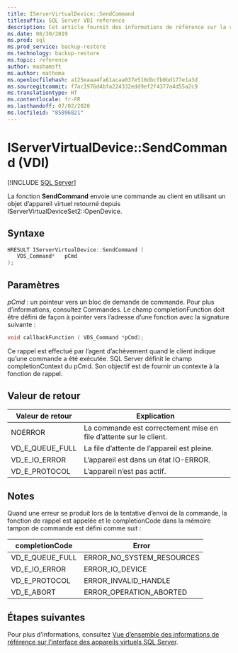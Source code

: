 ```yaml
---
title: IServerVirtualDevice::SendCommand
titlesuffix: SQL Server VDI reference
description: Cet article fournit des informations de référence sur la commande IServerVirtualDevice::SendCommand.
ms.date: 08/30/2019
ms.prod: sql
ms.prod_service: backup-restore
ms.technology: backup-restore
ms.topic: reference
author: mashamsft
ms.author: mathoma
ms.openlocfilehash: a125eaaa4fa61acaa037e518dbcfb0bd177e1a3d
ms.sourcegitcommit: f7ac1976d4bfa224332edd9ef2f4377a4d55a2c9
ms.translationtype: HT
ms.contentlocale: fr-FR
ms.lasthandoff: 07/02/2020
ms.locfileid: "85896821"
---
```

# <a name="iservervirtualdevicesendcommand-vdi"></a>IServerVirtualDevice::SendCommand (VDI)

[!INCLUDE [SQL Server](../../../includes/applies-to-version/sqlserver.md)]

La fonction **SendCommand** envoie une commande au client en utilisant un objet d’appareil virtuel retourné depuis IServerVirtualDeviceSet2::OpenDevice.

## <a name="syntax"></a>Syntaxe

```c
HRESULT IServerVirtualDevice::SendCommand (
   VDS_Command*   pCmd
);
```

## <a name="parameters"></a>Paramètres

*pCmd* : un pointeur vers un bloc de demande de commande. Pour plus d’informations, consultez Commandes. Le champ completionFunction doit être défini de façon à pointer vers l’adresse d’une fonction avec la signature suivante :

```c
void callbackFunction ( VDS_Command *pCmd);
```

Ce rappel est effectué par l’agent d’achèvement quand le client indique qu’une commande a été exécutée. SQL Server définit le champ completionContext du pCmd. Son objectif est de fournir un contexte à la fonction de rappel.

## <a name="return-value"></a>Valeur de retour

|Valeur de retour | Explication |
|---|---|
| NOERROR | La commande est correctement mise en file d’attente sur le client. |
| VD_E_QUEUE_FULL | La file d’attente de l’appareil est pleine. |
| VD_E_IO_ERROR | L’appareil est dans un état IO-ERROR. |
| VD_E_PROTOCOL | L’appareil n’est pas actif. |

## <a name="remarks"></a>Notes

Quand une erreur se produit lors de la tentative d’envoi de la commande, la fonction de rappel est appelée et le completionCode dans la mémoire tampon de commande est défini comme suit :

| completionCode | Error |
|---|---|
| VD_E_QUEUE_FULL | ERROR_NO_SYSTEM_RESOURCES |
| VD_E_IO_ERROR   | ERROR_IO_DEVICE |
| VD_E_PROTOCOL   | ERROR_INVALID_HANDLE |
| VD_E_ABORT      | ERROR_OPERATION_ABORTED |

## <a name="next-steps"></a>Étapes suivantes

Pour plus d’informations, consultez [Vue d’ensemble des informations de référence sur l’interface des appareils virtuels SQL Server](reference-virtual-device-interface.md).